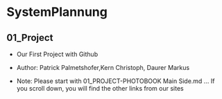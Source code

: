 # SystemPlannung
## 01_Project

- Our First Project with Github
-  Author: Patrick Palmetshofer,Kern Christoph, Daurer Markus

- Note: Please start with 01_PROJECT-PHOTOBOOK Main Side.md ...
 If you scroll down, you will find the other links from our sites


